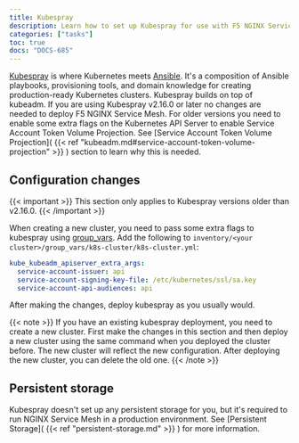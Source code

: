 ```yaml
---
title: Kubespray
description: Learn how to set up Kubespray for use with F5 NGINX Service Mesh.
categories: ["tasks"]
toc: true
docs: "DOCS-685"
---
```


[Kubespray](https://github.com/kubernetes-sigs/kubespray) is where Kubernetes meets [Ansible](https://www.ansible.com/). It's a composition of Ansible playbooks, provisioning tools, and domain knowledge for creating production-ready Kubernetes clusters. Kubespray builds on top of kubeadm. If you are using Kubespray v2.16.0 or later no changes are needed to deploy F5 NGINX Service Mesh. For older versions you need to enable some extra flags on the Kubernetes API Server to enable Service Account Token Volume Projection. See [Service Account Token Volume Projection]( {{< ref "kubeadm.md#service-account-token-volume-projection" >}} ) section to learn why this is needed.

## Configuration changes

{{< important >}}
This section only applies to Kubespray versions older than v2.16.0.
{{< /important >}}

When creating a new cluster, you need to pass some extra flags to kubespray using [group_vars](https://github.com/kubernetes-sigs/kubespray/blob/master/docs/vars.md). Add the following to `inventory/<your cluster>/group_vars/k8s-cluster/k8s-cluster.yml`:

```yaml
kube_kubeadm_apiserver_extra_args:
  service-account-issuer: api
  service-account-signing-key-file: /etc/kubernetes/ssl/sa.key
  service-account-api-audiences: api
```

After making the changes, deploy kubespray as you usually would.

{{< note >}}
If you have an existing kubespray deployment, you need to create a new cluster. First make the changes in this section and then deploy a new cluster using the same command when you deployed the cluster before. The new cluster will reflect the new configuration. After deploying the new cluster, you can delete the old one.
{{< /note >}}

## Persistent storage

Kubespray doesn't set up any persistent storage for you, but it's required to run NGINX Service Mesh in a production environment. See [Persistent Storage]( {{< ref "persistent-storage.md" >}} ) for more information.
